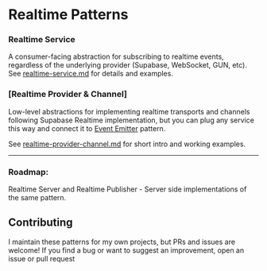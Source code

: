 # Realtime Patterns

### Realtime Service

A consumer-facing abstraction for subscribing to realtime events, regardless of the underlying provider (Supabase, WebSocket, GUN, etc).
See [realtime-service.md](https://github.com/anton-ecom/patterns/tree/main/docs/realtime/realtime-service.md) for details and examples.

### [Realtime Provider &amp; Channel]

Low-level abstractions for implementing realtime transports and channels following Supabase Realtime implementation, but you can plug any service this way and connect it to [Event Emitter](https://github.com/anton-ecom/patterns/tree/main/docs/event-emitter.md) pattern.

See  [realtime-provider-channel.md](https://github.com/anton-ecom/patterns/tree/main/docs/realtime/realtime-provider-channel.md) for short intro and working examples.

---

### Roadmap:

Realtime Server and Realtime Publisher  - Server side implementations of the same pattern. 

## Contributing

I maintain these patterns for my own projects, but PRs and issues are welcome!
If you find a bug or want to suggest an improvement, open an issue or pull request
